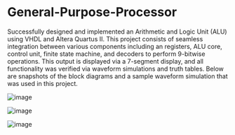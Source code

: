 # General-Purpose-Processor

Successfully designed and implemented an Arithmetic and Logic Unit (ALU) using VHDL and Altera Quartus II. This project consists of seamless integration between various components including an registers, ALU core, control unit, finite state machine, and decoders to perform 9-bitwise operations. This output is displayed via a 7-segment display, and all functionality was verified via waveform simulations and truth tables. Below are snapshots of the block diagrams and a sample waveform simulation that was used in this project.

![image](https://github.com/sanjaysivapragasam/General-Purpose-Processor/assets/142338486/453b97ed-8337-4d1a-b6a5-b5949cbc6cd8)

![image](https://github.com/sanjaysivapragasam/General-Purpose-Processor/assets/142338486/df9e4b93-842e-4ec3-a6c5-3dcad34d3ef9)

![image](https://github.com/sanjaysivapragasam/General-Purpose-Processor/assets/142338486/c5122a95-6e26-4431-87a9-3a5ec5d6ff82)


